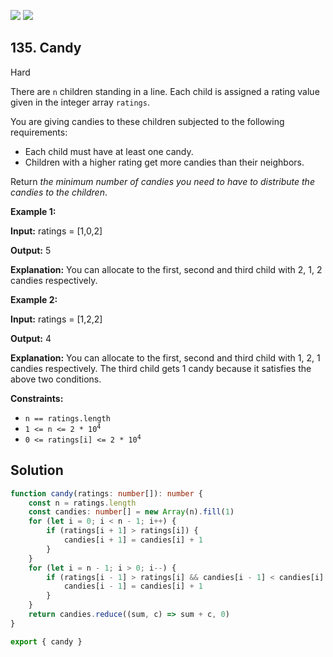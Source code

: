 [![](https://img.shields.io/github/stars/LeetCode-Top-Interview-150/LeetCode-Top-Interview-150?label=Stars&style=flat-square)](https://github.com/LeetCode-Top-Interview-150/LeetCode-Top-Interview-150)
[![](https://img.shields.io/github/forks/LeetCode-Top-Interview-150/LeetCode-Top-Interview-150?label=Fork%20me%20on%20GitHub%20&style=flat-square)](https://github.com/LeetCode-Top-Interview-150/LeetCode-Top-Interview-150/fork)

## 135\. Candy

Hard

There are `n` children standing in a line. Each child is assigned a rating value given in the integer array `ratings`.

You are giving candies to these children subjected to the following requirements:

*   Each child must have at least one candy.
*   Children with a higher rating get more candies than their neighbors.

Return _the minimum number of candies you need to have to distribute the candies to the children_.

**Example 1:**

**Input:** ratings = [1,0,2]

**Output:** 5

**Explanation:** You can allocate to the first, second and third child with 2, 1, 2 candies respectively. 

**Example 2:**

**Input:** ratings = [1,2,2]

**Output:** 4

**Explanation:** You can allocate to the first, second and third child with 1, 2, 1 candies respectively. The third child gets 1 candy because it satisfies the above two conditions. 

**Constraints:**

*   `n == ratings.length`
*   <code>1 <= n <= 2 * 10<sup>4</sup></code>
*   <code>0 <= ratings[i] <= 2 * 10<sup>4</sup></code>

## Solution

```typescript
function candy(ratings: number[]): number {
    const n = ratings.length
    const candies: number[] = new Array(n).fill(1)
    for (let i = 0; i < n - 1; i++) {
        if (ratings[i + 1] > ratings[i]) {
            candies[i + 1] = candies[i] + 1
        }
    }
    for (let i = n - 1; i > 0; i--) {
        if (ratings[i - 1] > ratings[i] && candies[i - 1] < candies[i] + 1) {
            candies[i - 1] = candies[i] + 1
        }
    }
    return candies.reduce((sum, c) => sum + c, 0)
}

export { candy }
```
